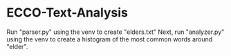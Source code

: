 # ECCO-Text-Analysis

Run "parser.py" using the venv to create "elders.txt"
Next, run "analyzer.py" using the venv to create a histogram of the most common words around "elder".
